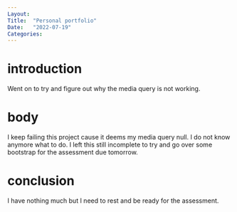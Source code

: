 ```yaml
---
Layout:
Title:  "Personal portfolio"
Date:   "2022-07-19"
Categories:
---
```

# introduction
Went on to try and figure out why the media query is not working.


# body
I keep failing this project cause it deems my media query null. I do not know anymore what to do.
I left this still incomplete to try and go over some bootstrap for the assessment due tomorrow.



# conclusion
I have nothing much but I need to rest and be ready for the assessment.
